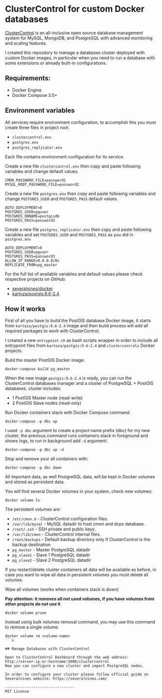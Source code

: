 # ClusterControl for custom Docker databases

[ClusterControl](https://severalnines.com/product/clustercontrol) is an all-inclusive open source database management system for MySQL, MongoDB, and PostgreSQL with advanced monitoring and scaling features.

I created this repository to manage a databases cluster deployed with custom Docker images, in particular when you need to run a database with some extensions or already built-in configurations.

## Requirements:

- Docker Engine
- Docker Compose 3.5+

## Environment variables

All services require environment configuration, to accomplish this you must create three files in project root:
- `clustercontrol.env`
- `postgres.env`
- `postgres_replicator.env`

Each file contains environment configuration for its service.

Create a new file `clustercontrol.env` then copy and paste following variables and change default values.
```
CMON_PASSWORD_FILE=password1
MYSQL_ROOT_PASSWORD_FILE=password2
```

Create a new file `postgres.env` then copy and paste following variables and change `POSTGRES_USER` and `POSTGRES_PASS` default values.
```
AUTO_DEPLOYMENT=0
POSTGRES_USER=pguser
POSTGRES_DBNAME=postgisdb
POSTGRES_PASS=password3
```

Create a new file `postgres_replicator.env` then copy and paste following variables and set `POSTGRES_USER` and `POSTGRES_PASS` as you did in `postgres.env`
```
AUTO_DEPLOYMENT=0
POSTGRES_USER=pguser
POSTGRES_PASS=password3
ALLOW_IP_RANGE=0.0.0.0/0s
REPLICATE_FROM=pg_master
```

For the full list of available variables and default values please check respective projects on GitHub:

- [severalnines/docker](https://github.com/severalnines/docker)
- [kartoza/postgis:9.6-2.4](https://github.com/kartoza/docker-postgis)

## How it works

First of all you have to build the PostGIS database Docker image, it starts from `kartoza/postgis:9.6-2.4` image and then build process will add all required packages to work with ClusterControl.

I created a new `entrypoint.sh` as bash scripts wrapper in order to include all entrypoint files from `kartoza/postgis:9.6-2.4` and `clustercontrols` Docker projects.

Build the  master PostGIS Docker image:
```
docker-compose build pg_master 
```

When the new image `postgis:9.6-2.4` is ready, you can run the ClusterControl databases manager and a cluster of PostgreSQL + PostGIS databases, cluster includes:

- 1 PostGIS Master node (read-write)
- 2 PostGIS Slave nodes (read-only)

Run Docker containers stack with Docker Compose command:
```
docker-compose -p dbc up
```

I used `-p dbc` argument to create a project name prefix (dbc) for my new cluster, the previous command runs containers stack in foreground and shows logs, to run in background add `-d` argument:
```
docker-compose -p dbc up -d
```

Stop and remove your all containers with:
```
docker-compose -p dbc down
```

All important data, as well PostgreSQL data, will be kept in Docker volumes and stored as persistent data.

You will find several Docker volumes in your system, check new volumes:
```
docker volume ls
```

The persistent volumes are:

- `/etc/cmon.d` - ClusterControl configuration files.
- `/var/lib/mysql` - MySQL datadir to host cmon and dcps database.
- `/root/.ssh` - SSH private and public keys.
- `/var/lib/cmon` - ClusterControl internal files.
- `/root/backups` - Default backup directory only if ClusterControl is the backup destination
- `pg_master` - Master PostgreSQL datadir
- `pg_slave1` - Slave 1 PostgreSQL datadir
- `pg_slave2` - Slave 2 PostgreSQL datadir

If you restart/delete cluster containers all data will be available as before, in case you want to wipe all data in persistent volumes you must delete all volumes.

Wipe all volumes (works when containers stack is down)

**Pay attention: it removes all not used volumes, if you have volumes from other projects do not use it**
```
docker volume prune
```

Instead using bulk volumes removal command, you may use this command to remove a single volume:
```
docker volume rm <volume-name>
```s

## Manage Databases with ClusterControl

Open to ClusterControl Dashboard through the web address: http://server-ip-or-hostname:5000/clustercontrol  
Now you can configure a new cluster and import PostgreSQL nodes.

In order to configure your cluster please follow official guide on Severalnines website: https://severalnines.com/

--------------------------------
MIT License


